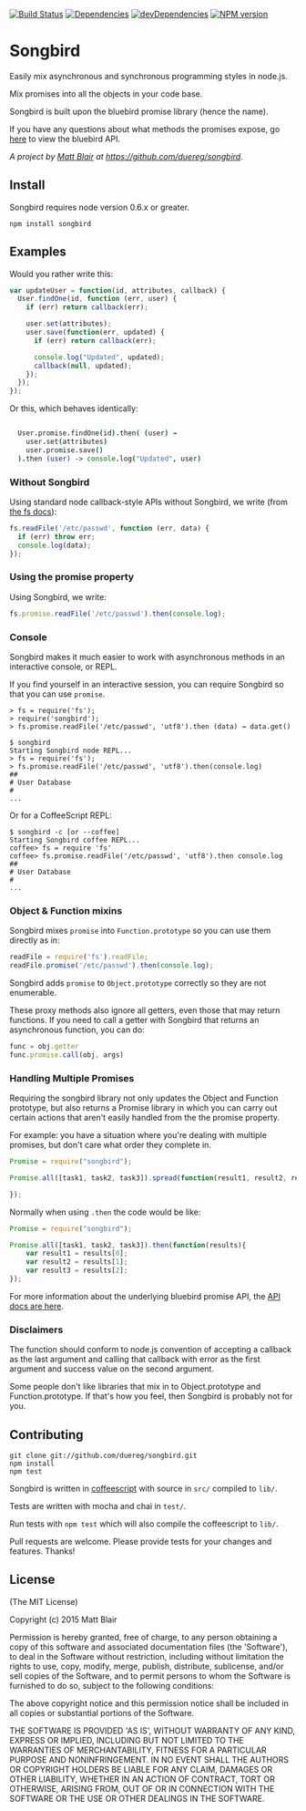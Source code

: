 ﻿[![Build Status](https://travis-ci.org/duereg/songbird.svg)](https://travis-ci.org/duereg/songbird)
[![Dependencies](https://david-dm.org/duereg/songbird.svg)](https://david-dm.org/duereg/songbird)
[![devDependencies](https://david-dm.org/duereg/songbird/dev-status.svg)](https://david-dm.org/duereg/songbird#info=devDependencies&view=table)
[![NPM version](https://badge.fury.io/js/songbird.svg)](http://badge.fury.io/js/songbird)

Songbird
=======

Easily mix asynchronous and synchronous programming styles in node.js.

Mix promises into all the objects in your code base.

Songbird is built upon the bluebird promise library (hence the name).

If you have any questions about what methods the promises expose, go [here](https://raw2.github.com/petkaantonov/bluebird/master/API.md) to view the bluebird API.

*A project by [Matt Blair](http://mattblair.co) at https://github.com/duereg/songbird.*

Install
-------

Songbird requires node version 0.6.x or greater.

```
npm install songbird
```


Examples
-----

Would you rather write this:

```javascript
var updateUser = function(id, attributes, callback) {
  User.findOne(id, function (err, user) {
    if (err) return callback(err);

    user.set(attributes);
    user.save(function(err, updated) {
      if (err) return callback(err);

      console.log("Updated", updated);
      callback(null, updated);
    });
  });
});
```

Or this, which behaves identically:

```coffeescript

  User.promise.findOne(id).then( (user) →
    user.set(attributes)
    user.promise.save()
  ).then (user) -> console.log("Updated", user)
```

### Without Songbird

Using standard node callback-style APIs without Songbird, we write
(from [the fs docs](http://nodejs.org/docs/v0.6.14/api/fs.html#fs_fs_readfile_filename_encoding_callback)):

```javascript
fs.readFile('/etc/passwd', function (err, data) {
  if (err) throw err;
  console.log(data);
});
```

### Using the promise property

Using Songbird, we write:

```javascript
fs.promise.readFile('/etc/passwd').then(console.log);
```

### Console

Songbird makes it much easier to work with asynchronous methods in an
interactive console, or REPL.

If you find yourself in an interactive session, you can require Songbird so that
you can use `promise`.

```
> fs = require('fs');
> require('songbird');
> fs.promise.readFile('/etc/passwd', 'utf8').then (data) → data.get()
```

```
$ songbird
Starting Songbird node REPL...
> fs = require('fs');
> fs.promise.readFile('/etc/passwd', 'utf8').then(console.log)
##
# User Database
#
...
```

Or for a CoffeeScript REPL:

```
$ songbird -c [or --coffee]
Starting Songbird coffee REPL...
coffee> fs = require 'fs'
coffee> fs.promise.readFile('/etc/passwd', 'utf8').then console.log
##
# User Database
#
...
```
### Object & Function mixins

Songbird mixes `promise` into `Function.prototype` so you can
use them directly as in:

```javascript
readFile = require('fs').readFile;
readFile.promise('/etc/passwd').then(console.log);
```

Songbird adds `promise` to `Object.prototype` correctly so they
are not enumerable.

These proxy methods also ignore all getters, even those that may
return functions. If you need to call a getter with Songbird that returns an
asynchronous function, you can do:

```javascript
func = obj.getter
func.promise.call(obj, args)
```

### Handling Multiple Promises

Requiring the songbird library not only updates the Object and Function prototype, but also returns a Promise library in which you can carry out certain actions that aren't easily handled from the the promise property.

For example: you have a situation where you're dealing with multiple promises, but don't care what order they complete in.

```js
Promise = require("songbird");

Promise.all([task1, task2, task3]).spread(function(result1, result2, result3){

});
```

Normally when using `.then` the code would be like:

```js
Promise = require("songbird");

Promise.all([task1, task2, task3]).then(function(results){
    var result1 = results[0];
    var result2 = results[1];
    var result3 = results[2];
});
```

For more information about the underlying bluebird promise API, the [API docs are here](https://raw2.github.com/petkaantonov/bluebird/master/API.md).

### Disclaimers

The function should conform to node.js convention of accepting a callback as the last argument and calling that callback with error as the first argument and success value on the second argument.

Some people don't like libraries that mix in to Object.prototype
and Function.prototype. If that's how you feel, then Songbird is probably
not for you.

Contributing
------------

```
git clone git://github.com/duereg/songbird.git
npm install
npm test
```

Songbird is written in [coffeescript](http://coffeescript.org) with
source in `src/` compiled to `lib/`.

Tests are written with mocha and chai in `test/`.

Run tests with `npm test` which will also compile the coffeescript to
`lib/`.

Pull requests are welcome. Please provide tests for your changes and
features. Thanks!

License
-------

(The MIT License)

Copyright (c) 2015 Matt Blair

Permission is hereby granted, free of charge, to any person obtaining
a copy of this software and associated documentation files (the
'Software'), to deal in the Software without restriction, including
without limitation the rights to use, copy, modify, merge, publish,
distribute, sublicense, and/or sell copies of the Software, and to
permit persons to whom the Software is furnished to do so, subject to
the following conditions:

The above copyright notice and this permission notice shall be
included in all copies or substantial portions of the Software.

THE SOFTWARE IS PROVIDED 'AS IS', WITHOUT WARRANTY OF ANY KIND,
EXPRESS OR IMPLIED, INCLUDING BUT NOT LIMITED TO THE WARRANTIES OF
MERCHANTABILITY, FITNESS FOR A PARTICULAR PURPOSE AND NONINFRINGEMENT.
IN NO EVENT SHALL THE AUTHORS OR COPYRIGHT HOLDERS BE LIABLE FOR ANY
CLAIM, DAMAGES OR OTHER LIABILITY, WHETHER IN AN ACTION OF CONTRACT,
TORT OR OTHERWISE, ARISING FROM, OUT OF OR IN CONNECTION WITH THE
SOFTWARE OR THE USE OR OTHER DEALINGS IN THE SOFTWARE.

